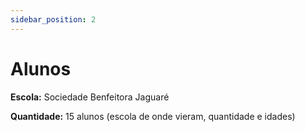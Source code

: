 ```yaml
---
sidebar_position: 2
---
```


# Alunos

**Escola:** Sociedade Benfeitora Jaguaré

**Quantidade:** 15 alunos
(escola de onde vieram, quantidade e idades)